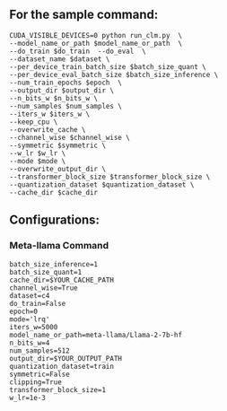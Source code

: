 ## For the sample command:

    CUDA_VISIBLE_DEVICES=0 python run_clm.py  \
    --model_name_or_path $model_name_or_path  \
    --do_train $do_train  --do_eval  \
    --dataset_name $dataset \
    --per_device_train_batch_size $batch_size_quant \
    --per_device_eval_batch_size $batch_size_inference \
    --num_train_epochs $epoch  \
    --output_dir $output_dir \
    --n_bits_w $n_bits_w \
    --num_samples $num_samples \
    --iters_w $iters_w \
    --keep_cpu \
    --overwrite_cache \
    --channel_wise $channel_wise \
    --symmetric $symmetric \
    --w_lr $w_lr \
    --mode $mode \
    --overwrite_output_dir \
    --transformer_block_size $transformer_block_size \
    --quantization_dataset $quantization_dataset \
    --cache_dir $cache_dir 


## Configurations:

### Meta-llama Command
    batch_size_inference=1
    batch_size_quant=1
    cache_dir=$YOUR_CACHE_PATH
    channel_wise=True
    dataset=c4
    do_train=False
    epoch=0
    mode='lrq'
    iters_w=5000
    model_name_or_path=meta-llama/Llama-2-7b-hf
    n_bits_w=4
    num_samples=512
    output_dir=$YOUR_OUTPUT_PATH
    quantization_dataset=train
    symmetric=False
    clipping=True
    transformer_block_size=1
    w_lr=1e-3
